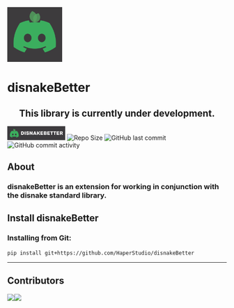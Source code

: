 <img src="https://github.com/HaperStudio/disnakeBetter/blob/main/img/disnakeBetterLogo.png" width="25%" height="auto">

# disnakeBetter

<h2 align="center">This library is currently under development.</h2>


<img src="https://github.com/HaperStudio/disnakeBetter/blob/main/img/disnakeBetter.jpg" width="auto" height="32" alt="disnakeBetter"> <img src="https://img.shields.io/github/repo-size/HaperStudio/disnakeBetter?style=for-the-badge" width="auto" height="32" alt="Repo Size"/> <img src="https://img.shields.io/github/last-commit/HaperStudio/disnakeBetter?style=for-the-badge" width="auto" height="32" alt="GitHub last commit"/> <img src="https://img.shields.io/github/commit-activity/m/HaperStudio/disnakeBetter?style=for-the-badge" width="auto" height="32" alt="GitHub commit activity"/>


## About
### <strong>disnakeBetter</strong> is an extension for working in conjunction with the disnake standard library.

## Install disnakeBetter

### Installing from Git:
```commandline
pip install git+https://github.com/HaperStudio/disnakeBetter
```

---
## Contributors
<a href="https://github.com/HaperStudio/disnakeBetter/graphs/contributors" width="64" height="64">
  <img src="https://contrib.rocks/image?repo=HaperStudio/disnakeBetter"/><img src="https://avatars.githubusercontent.com/u/96446770?s=400&u=3cd2e5b844fa8a558da3ebecf738149ac7e43f05&v=4"height="64" />
</a>
